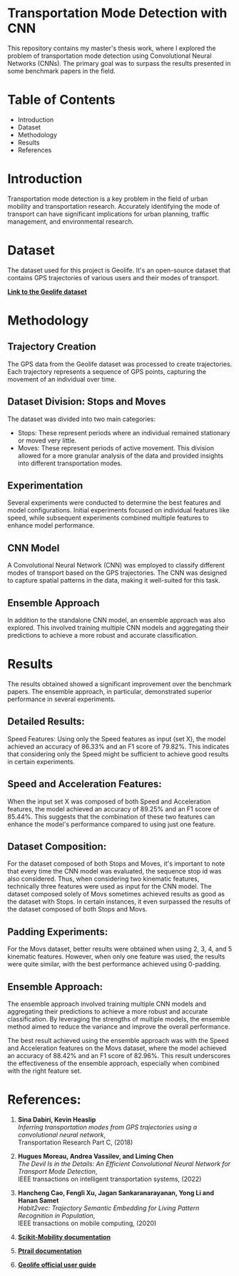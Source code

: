 # Transportation Mode Detection with CNN

This repository contains my master's thesis work, where I explored the problem of transportation mode detection using Convolutional Neural Networks (CNNs). The primary goal was to surpass the results presented in some benchmark papers in the field.

# Table of Contents

 - Introduction
 - Dataset
 - Methodology
 - Results
 - References

# Introduction

Transportation mode detection is a key problem in the field of urban mobility and transportation research. Accurately identifying the mode of transport can have significant implications for urban planning, traffic management, and environmental research.

# Dataset
The dataset used for this project is Geolife. It's an open-source dataset that contains GPS trajectories of various users and their modes of transport.

[**Link to the Geolife dataset**](https://www.microsoft.com/en-us/research/publication/geolife-gps-trajectory-dataset-user-guide/)

# Methodology

## Trajectory Creation

The GPS data from the Geolife dataset was processed to create trajectories. Each trajectory represents a sequence of GPS points, capturing the movement of an individual over time.

## Dataset Division: Stops and Moves

The dataset was divided into two main categories:
 - Stops: These represent periods where an individual remained stationary or moved very little.
 - Moves: These represent periods of active movement.
This division allowed for a more granular analysis of the data and provided insights into different transportation modes.

## Experimentation
Several experiments were conducted to determine the best features and model configurations. Initial experiments focused on individual features like speed, while subsequent experiments combined multiple features to enhance model performance.

## CNN Model
A Convolutional Neural Network (CNN) was employed to classify different modes of transport based on the GPS trajectories. The CNN was designed to capture spatial patterns in the data, making it well-suited for this task.

## Ensemble Approach
In addition to the standalone CNN model, an ensemble approach was also explored. This involved training multiple CNN models and aggregating their predictions to achieve a more robust and accurate classification.

# Results
The results obtained showed a significant improvement over the benchmark papers. The ensemble approach, in particular, demonstrated superior performance in several experiments.

## Detailed Results:
Speed Features:
Using only the Speed features as input (set X), the model achieved an accuracy of 86.33% and an F1 score of 79.82%. This indicates that considering only the Speed might be sufficient to achieve good results in certain experiments.

## Speed and Acceleration Features:
When the input set X was composed of both Speed and Acceleration features, the model achieved an accuracy of 89.25% and an F1 score of 85.44%. This suggests that the combination of these two features can enhance the model's performance compared to using just one feature.

## Dataset Composition:
For the dataset composed of both Stops and Moves, it's important to note that every time the CNN model was evaluated, the sequence stop id was also considered. Thus, when considering two kinematic features, technically three features were used as input for the CNN model. The dataset composed solely of Movs sometimes achieved results as good as the dataset with Stops. In certain instances, it even surpassed the results of the dataset composed of both Stops and Movs.

## Padding Experiments:
For the Movs dataset, better results were obtained when using 2, 3, 4, and 5 kinematic features. However, when only one feature was used, the results were quite similar, with the best performance achieved using 0-padding.

## Ensemble Approach:
The ensemble approach involved training multiple CNN models and aggregating their predictions to achieve a more robust and accurate classification. By leveraging the strengths of multiple models, the ensemble method aimed to reduce the variance and improve the overall performance.

The best result achieved using the ensemble approach was with the Speed and Acceleration features on the Movs dataset, where the model achieved an accuracy of 88.42% and an F1 score of 82.96%. This result underscores the effectiveness of the ensemble approach, especially when combined with the right feature set.


# References:

1. **Sina Dabiri, Kevin Heaslip**  
   *Inferring transportation modes from GPS trajectories using a convolutional neural network*,  
   Transportation Research Part C, (2018)

2. **Hugues Moreau, Andrea Vassilev, and Liming Chen**  
   *The Devil Is in the Details: An Efficient Convolutional Neural Network for Transport Mode Detection*,  
   IEEE transactions on intelligent transportation systems, (2022)

3. **Hancheng Cao, Fengli Xu, Jagan Sankaranarayanan, Yong Li and Hanan Samet**  
   *Habit2vec: Trajectory Semantic Embedding for Living Pattern Recognition in Population*,  
   IEEE transactions on mobile computing, (2020)

4. [**Scikit-Mobility documentation**](https://scikit-mobility.github.io/scikit-mobility/)

5. [**Ptrail documentation**](https://ptrail.readthedocs.io/en/latest/)

6. [**Geolife official user guide**](https://www.microsoft.com/en-us/research/publication/geolife-gps-trajectory-dataset-user-guide/)
